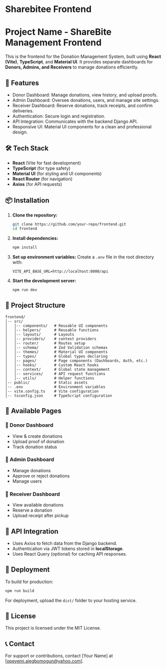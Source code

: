 # Sharebitee Frontend 

# Project Name - ShareBite Management Frontend

This is the frontend for the Donation Management System, built using **React (Vite)**, **TypeScript**, and **Material UI**. It provides separate dashboards for **Donors, Admins, and Receivers** to manage donations efficiently.

## 🚀 Features
- Donor Dashboard: Manage donations, view history, and upload proofs.
- Admin Dashboard: Oversee donations, users, and manage site settings.
- Receiver Dashboard: Reserve donations, track receipts, and confirm deliveries.
- Authentication: Secure login and registration.
- API Integration: Communicates with the backend Django API.
- Responsive UI: Material UI components for a clean and professional design.

## 🛠 Tech Stack
- **React** (Vite for fast development)
- **TypeScript** (for type safety)
- **Material UI** (for styling and UI components)
- **React Router** (for navigation)
- **Axios** (for API requests)

## 📦 Installation
1. **Clone the repository:**
   ```sh
   git clone https://github.com/your-repo/frontend.git
   cd frontend
   ```
2. **Install dependencies:**
   ```sh
   npm install
   ```
3. **Set up environment variables:**
   Create a `.env` file in the root directory with:
   ```env
   VITE_API_BASE_URL=http://localhost:8000/api
   ```
4. **Start the development server:**
   ```sh
   npm run dev
   ```

## 🔧 Project Structure
```
frontend/
│-- src/
│   │-- components/   # Reusable UI components
│   │-- helpers/      # Reusable functions
│   │-- layouts/      # Layouts
│   │-- providers/    # context providers 
│   │-- router/       # Routes setup
│   │-- schema/       # Zod Validation schemas
│   │-- themes/       # Material UI components
│   │-- types/        # Global types declaring
│   │-- pages/        # Page components (Dashboards, Auth, etc.)
│   │-- hooks/        # Custom React hooks
│   │-- context/      # Global state management
│   │-- services/     # API request functions
│   │-- utils/        # Helper functions
│-- public/           # Static assets
│-- .env              # Environment variables
│-- vite.config.ts    # Vite configuration
│-- tsconfig.json     # TypeScript configuration
```

## 📌 Available Pages
### 🔹 Donor Dashboard
- View & create donations
- Upload proof of donation
- Track donation status

### 🔹 Admin Dashboard
- Manage donations
- Approve or reject donations
- Manage users

### 🔹 Receiver Dashboard
- View available donations
- Reserve a donation
- Upload receipt after pickup

## 🔗 API Integration
- Uses Axios to fetch data from the Django backend.
- Authentication via JWT tokens stored in **localStorage**.
- Uses React Query (optional) for caching API responses.

## 🚀 Deployment
To build for production:
```sh
npm run build
```
For deployment, upload the `dist/` folder to your hosting service.

## 📄 License
This project is licensed under the MIT License.

## 📞 Contact
For support or contributions, contact [Your Name] at [opeyemi.ajegbomogun@yahoo.com].


